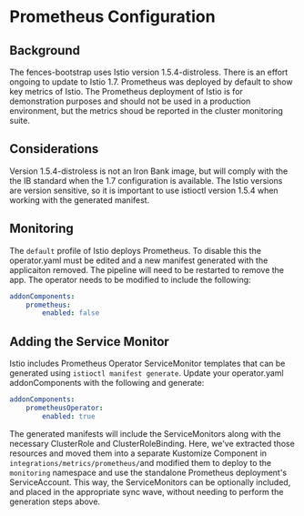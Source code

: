 # Prometheus Configuration

## Background

The fences-bootstrap uses Istio version 1.5.4-distroless.  There is an effort ongoing to update to Istio 1.7.  Prometheus was deployed by default to show key metrics of Istio.  The Prometheus deployment of Istio is for demonstration purposes and should not be used in a production environment, but the metrics shoud be reported in the cluster monitoring suite.

## Considerations

Version 1.5.4-distroless is not an Iron Bank image, but will comply with the the IB standard when the 1.7 configuration is available.  The Istio versions are version sensitive, so it is important to use istioctl version 1.5.4 when working with the generated manifest.

## Monitoring 

The `default` profile of Istio deploys Prometheus.  To disable this the operator.yaml must be edited and a new manifest generated with the applicaiton removed.  The pipeline will need to be restarted to remove the app.  The operator needs to be modified to include the following:
```yaml
addonComponents:
    prometheus:
        enabled: false
```
## Adding the Service Monitor

Istio includes Prometheus Operator ServiceMonitor templates that can be generated using `istioctl manifest generate`. Update your operator.yaml addonComponents with the following and generate:
```yaml
addonComponents:
    prometheusOperator:
        enabled: true
```

The generated manifests will include the ServiceMonitors along with the necessary ClusterRole and ClusterRoleBinding. Here, we've extracted those resources and moved them into a separate Kustomize Component in `integrations/metrics/prometheus/`and modified them to deploy to the `monitoring` namespace and use the standalone Prometheus deployment's ServiceAccount. This way, the ServiceMonitors can be optionally included, and placed in the appropriate sync wave, without needing to perform the generation steps above.

